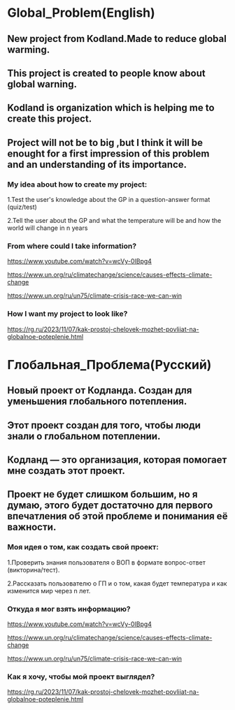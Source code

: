 # Global_Problem(English)
## New project from Kodland.Made to reduce global warming.
## This project is created to people know about global warning. 
## Kodland is organization which is helping me to create this project. 
## Project will not be to big ,but I think it will be enought for a first impression of this problem and an understanding of its importance.


### My idea about how to create my project:

1.Test the user's knowledge about the GP in a question-answer format (quiz/test)

2.Tell the user about the GP and what the temperature will be and how the world will change in n years

### From where could I take information?

https://www.youtube.com/watch?v=wcVy-0IBpg4

https://www.un.org/ru/climatechange/science/causes-effects-climate-change

https://www.un.org/ru/un75/climate-crisis-race-we-can-win

### How I want my project to look like?

https://rg.ru/2023/11/07/kak-prostoj-chelovek-mozhet-povliiat-na-globalnoe-poteplenie.html




# Глобальная_Проблема(Русский)
## Новый проект от Кодланда. Создан для уменьшения глобального потепления.
## Этот проект создан для того, чтобы люди знали о глобальном потеплении. 
## Кодланд — это организация, которая помогает мне создать этот проект.
## Проект не будет слишком большим, но я думаю, этого будет достаточно для первого впечатления об этой проблеме и понимания её важности.


### Моя идея о том, как создать свой проект:

1.Проверить знания пользователя о ВОП в формате вопрос-ответ (викторина/тест).

2.Рассказать пользователю о ГП и о том, какая будет температура и как изменится мир через n лет.

### Откуда я мог взять информацию?

https://www.youtube.com/watch?v=wcVy-0IBpg4

https://www.un.org/ru/climatechange/science/causes-effects-climate-change

https://www.un.org/ru/un75/climate-crisis-race-we-can-win

### Как я хочу, чтобы мой проект выглядел?

https://rg.ru/2023/11/07/kak-prostoj-chelovek-mozhet-povliiat-na-globalnoe-poteplenie.html
